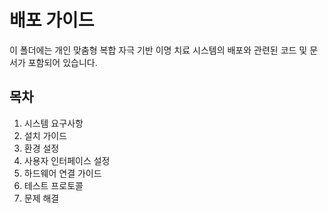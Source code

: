 # 배포 가이드

이 폴더에는 개인 맞춤형 복합 자극 기반 이명 치료 시스템의 배포와 관련된 코드 및 문서가 포함되어 있습니다.

## 목차

1. 시스템 요구사항
2. 설치 가이드
3. 환경 설정
4. 사용자 인터페이스 설정
5. 하드웨어 연결 가이드
6. 테스트 프로토콜
7. 문제 해결
